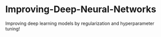 # Improving-Deep-Neural-Networks
Improving deep learning models by regularization and hyperparameter tuning!
